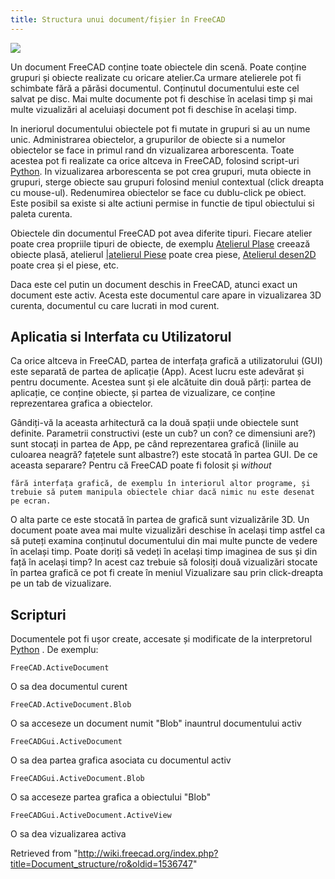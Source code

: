 ```yaml
---
title: Structura unui document/fișier în FreeCAD
---
```

![](/images/Screenshot_treeview.jpg)

Un document FreeCAD conține toate obiectele din scenă. Poate conține grupuri și obiecte realizate cu oricare atelier.Ca urmare atelierele pot fi schimbate fără a părăsi documentul. Conținutul documentului este cel salvat pe disc. Mai multe documente pot fi deschise în acelasi timp și mai multe vizualizări al aceluiași document pot fi deschise în același timp.

In ineriorul documentului obiectele pot fi mutate in grupuri si au un nume unic. Administrarea obiectelor, a grupurilor de obiecte si a numelor obiectelor se face in primul rand dn vizualizarea arborescenta. Toate acestea pot fi realizate ca orice altceva in FreeCAD, folosind script-uri [Python](/Python/ro "Python/ro"). In vizualizarea arborescenta se pot crea grupuri, muta obiecte in grupuri, sterge obiecte sau grupuri folosind meniul contextual (click dreapta cu mouse-ul). Redenumirea obiectelor se face cu dublu-click pe obiect. Este posibil sa existe si alte actiuni permise in functie de tipul obiectului si paleta curenta.

Obiectele din documentul FreeCAD pot avea diferite tipuri. Fiecare atelier poate crea propriile tipuri de obiecte, de exemplu [Atelierul Plase](/Mesh_Workbench/ro "Mesh Workbench/ro") creează obiecte plasă, atelierul [|atelierul Piese](/Part_Workbench/ro "Part Workbench/ro") poate crea piese, [Atelierul desen2D](/Draft_Workbench/ro "Draft Workbench/ro") poate crea și el piese, etc.

Daca este cel putin un document deschis in FreeCAD, atunci exact un document este activ. Acesta este documentul care apare in vizualizarea 3D curenta, documentul cu care lucrati in mod curent.

## Aplicatia si Interfata cu Utilizatorul

Ca orice altceva in FreeCAD, partea de interfața grafică a utilizatorului (GUI) este separată de partea de aplicație (App). Acest lucru este adevărat și pentru documente. Acestea sunt și ele alcătuite din două părți: partea de aplicație, ce conține obiecte, și partea de vizualizare, ce conține reprezentarea grafica a obiectelor.

Gândiți-vă la aceasta arhitectură ca la două spații unde obiectele sunt definite. Parametrii constructivi (este un cub? un con? ce dimensiuni are?) sunt stocați in partea de App, pe când reprezentarea grafică (liniile au culoarea neagră? fațetele sunt albastre?) este stocată în partea GUI. De ce aceasta separare? Pentru că FreeCAD poate fi folosit și *without*

```
fără interfața grafică, de exemplu în interiorul altor programe, și trebuie să putem manipula obiectele chiar dacă nimic nu este desenat pe ecran.

```

O alta parte ce este stocată în partea de grafică sunt vizualizările 3D. Un document poate avea mai multe vizualizări deschise în același timp astfel ca să puteți examina conținutul documentului din mai multe puncte de vedere în același timp. Poate doriți să vedeți în același timp imaginea de sus și din față în același timp? In acest caz trebuie să folosiți două vizualizări stocate în partea grafică ce pot fi create în meniul Vizualizare sau prin click-dreapta pe un tab de vizualizare.

## Scripturi

Documentele pot fi ușor create, accesate și modificate de la interpretorul [Python](/Python "Python") . De exemplu:

```
FreeCAD.ActiveDocument

```

O sa dea documentul curent

```
FreeCAD.ActiveDocument.Blob

```

O sa acceseze un document numit "Blob" inauntrul documentului activ

```
FreeCADGui.ActiveDocument

```

O sa dea partea grafica asociata cu documentul activ

```
FreeCADGui.ActiveDocument.Blob

```

O sa acceseze partea grafica a obiectului "Blob"

```
FreeCADGui.ActiveDocument.ActiveView

```

O sa dea vizualizarea activa

Retrieved from "<http://wiki.freecad.org/index.php?title=Document_structure/ro&oldid=1536747>"